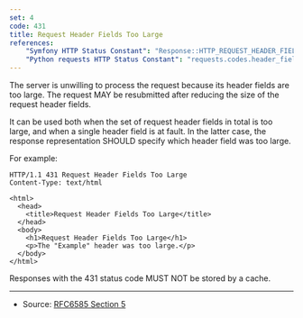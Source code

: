 ```yaml
---
set: 4
code: 431
title: Request Header Fields Too Large
references:
    "Symfony HTTP Status Constant": "Response::HTTP_REQUEST_HEADER_FIELDS_TOO_LARGE"
    "Python requests HTTP Status Constant": "requests.codes.header_fields_too_large"
---
```


The server is unwilling to process the request because its header fields are too large. The request MAY be resubmitted after reducing the size of the request header fields.

It can be used both when the set of request header fields in total is too large, and when a single header field is at fault.  In the latter case, the response representation SHOULD specify which header field was too large.

For example:

```
HTTP/1.1 431 Request Header Fields Too Large
Content-Type: text/html

<html>
  <head>
    <title>Request Header Fields Too Large</title>
  </head>
  <body>
    <h1>Request Header Fields Too Large</h1>
    <p>The "Example" header was too large.</p>
  </body>
</html>
```

Responses with the 431 status code MUST NOT be stored by a cache.

---

* Source: [RFC6585 Section 5][1]

[1]: <http://tools.ietf.org/html/rfc6585#section-5>
